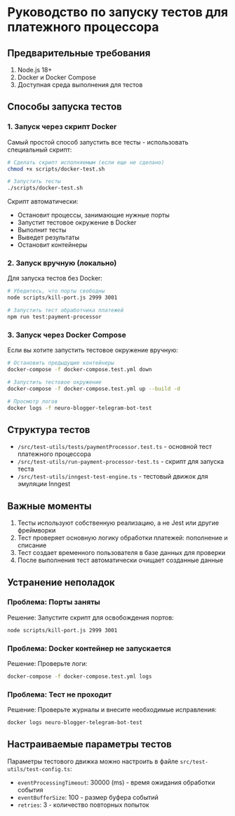 # Руководство по запуску тестов для платежного процессора

## Предварительные требования

1. Node.js 18+
2. Docker и Docker Compose
3. Доступная среда выполнения для тестов

## Способы запуска тестов

### 1. Запуск через скрипт Docker

Самый простой способ запустить все тесты - использовать специальный скрипт:

```bash
# Сделать скрипт исполняемым (если еще не сделано)
chmod +x scripts/docker-test.sh

# Запустить тесты
./scripts/docker-test.sh
```

Скрипт автоматически:
- Остановит процессы, занимающие нужные порты
- Запустит тестовое окружение в Docker
- Выполнит тесты
- Выведет результаты
- Остановит контейнеры

### 2. Запуск вручную (локально)

Для запуска тестов без Docker:

```bash
# Убедитесь, что порты свободны
node scripts/kill-port.js 2999 3001

# Запустить тест обработчика платежей
npm run test:payment-processor
```

### 3. Запуск через Docker Compose

Если вы хотите запустить тестовое окружение вручную:

```bash
# Остановить предыдущие контейнеры
docker-compose -f docker-compose.test.yml down

# Запустить тестовое окружение
docker-compose -f docker-compose.test.yml up --build -d

# Просмотр логов
docker logs -f neuro-blogger-telegram-bot-test
```

## Структура тестов

- `/src/test-utils/tests/paymentProcessor.test.ts` - основной тест платежного процессора
- `/src/test-utils/run-payment-processor-test.ts` - скрипт для запуска теста
- `/src/test-utils/inngest-test-engine.ts` - тестовый движок для эмуляции Inngest

## Важные моменты

1. Тесты используют собственную реализацию, а не Jest или другие фреймворки
2. Тест проверяет основную логику обработки платежей: пополнение и списание
3. Тест создает временного пользователя в базе данных для проверки
4. После выполнения тест автоматически очищает созданные данные

## Устранение неполадок

### Проблема: Порты заняты
Решение: Запустите скрипт для освобождения портов:
```bash
node scripts/kill-port.js 2999 3001
```

### Проблема: Docker контейнер не запускается
Решение: Проверьте логи:
```bash
docker-compose -f docker-compose.test.yml logs
```

### Проблема: Тест не проходит
Решение: Проверьте журналы и внесите необходимые исправления:
```bash
docker logs neuro-blogger-telegram-bot-test
```

## Настраиваемые параметры тестов

Параметры тестового движка можно настроить в файле `src/test-utils/test-config.ts`:

- `eventProcessingTimeout`: 30000 (ms) - время ожидания обработки события
- `eventBufferSize`: 100 - размер буфера событий
- `retries`: 3 - количество повторных попыток